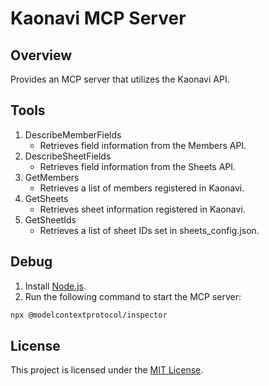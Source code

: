 # Kaonavi MCP Server

## Overview
Provides an MCP server that utilizes the Kaonavi API.

## Tools
1. DescribeMemberFields
   - Retrieves field information from the Members API.
2. DescribeSheetFields
   - Retrieves field information from the Sheets API.
3. GetMembers
   - Retrieves a list of members registered in Kaonavi.
4. GetSheets
   - Retrieves sheet information registered in Kaonavi.
5. GetSheetIds
   - Retrieves a list of sheet IDs set in sheets_config.json.

## Debug
1. Install [Node.js](https://nodejs.org/).
2. Run the following command to start the MCP server:
```bash
npx @modelcontextprotocol/inspector
```

## License
This project is licensed under the [MIT License](./LICENSE).
